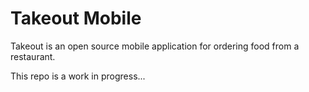 
# Takeout Mobile

Takeout is an open source mobile application for ordering food from a restaurant.

This repo is a work in progress...
